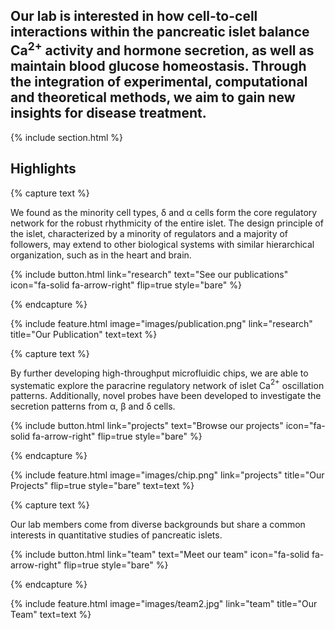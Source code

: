 ---
---

## Our lab is interested in how cell-to-cell interactions within the pancreatic islet balance Ca$^{2+}$ activity and hormone secretion, as well as maintain blood glucose homeostasis. Through the integration of experimental, computational and theoretical methods, we aim to gain new insights for disease treatment.

{% include section.html %}

## Highlights

{% capture text %}

We found as the minority cell types, δ and α cells form the core regulatory network for the robust rhythmicity of the entire islet. The design principle of the islet, characterized by a minority of regulators and a majority of followers, may extend to other biological systems with similar hierarchical organization, such as in the heart and brain.

{%
  include button.html
  link="research"
  text="See our publications"
  icon="fa-solid fa-arrow-right"
  flip=true
  style="bare"
%}

{% endcapture %}

{%
  include feature.html
  image="images/publication.png"
  link="research"
  title="Our Publication"
  text=text
%}

{% capture text %}

By further developing high-throughput microfluidic chips, we are able to systematic explore the paracrine regulatory network of islet Ca$^{2+}$ oscillation patterns. Additionally, novel probes have been developed to investigate the secretion patterns from α, β and δ cells.

{%
  include button.html
  link="projects"
  text="Browse our projects"
  icon="fa-solid fa-arrow-right"
  flip=true
  style="bare"
%}

{% endcapture %}

{%
  include feature.html
  image="images/chip.png"
  link="projects"
  title="Our Projects"
  flip=true
  style="bare"
  text=text
%}

{% capture text %}

Our lab members come from diverse backgrounds but share a common interests in quantitative studies of pancreatic islets.

{%
  include button.html
  link="team"
  text="Meet our team"
  icon="fa-solid fa-arrow-right"
  flip=true
  style="bare"
%}

{% endcapture %}

{%
  include feature.html
  image="images/team2.jpg"
  link="team"
  title="Our Team"
  text=text
%}
